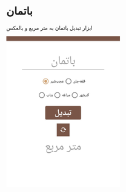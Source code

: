 # باتمان
ابزار تبدیل باتمان به متر مربع و بالعکس

<img src="https://github.com/Shahnazi2002/baatmaan/raw/main/docs/screenshot.jpg" width="300">
